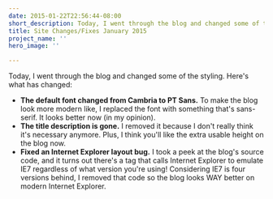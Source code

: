 ```yaml
---
date: 2015-01-22T22:56:44-08:00
short_description: Today, I went through the blog and changed some of the styling.
title: Site Changes/Fixes January 2015
project_name: ''
hero_image: ''

---
```

Today, I went through the blog and changed some of the styling. Here's what has changed:

* **The default font changed from Cambria to PT Sans.** To make the blog look more modern like, I replaced the font with something that's sans-serif. It looks better now (in my opinion).
* **The title description is gone.** I removed it because I don't really think it's necessary anymore. Plus, I think you'll like the extra usable height on the blog now.
* **Fixed an Internet Explorer layout bug.** I took a peek at the blog's source code, and it turns out there's a tag that calls Internet Explorer to emulate IE7 regardless of what version you're using! Considering IE7 is four versions behind, I removed that code so the blog looks WAY better on modern Internet Explorer.